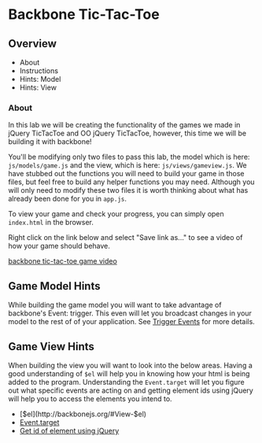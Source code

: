 # Backbone Tic-Tac-Toe

## Overview
* About
* Instructions
* Hints: Model
* Hints: View

### About

In this lab we will be creating the functionality of the games we made in jQuery TicTacToe and OO jQuery TicTacToe, however, this time we will be building it with backbone!

You'll be modifying only two files to pass this lab, the model which is here: `js/models/game.js` and the view, which is here: `js/views/gameview.js`. We have stubbed out the functions you will need to build your game in those files, but feel free to build any helper functions you may need. Although you will only need to modify these two files it is worth thinking about what has already been done for you in `app.js`.

To view your game and check your progress, you can simply open `index.html` in the browser.

Right click on the link below and select "Save link as..." to see a video of how your game should behave.

[backbone tic-tac-toe game video](https://s3-us-west-2.amazonaws.com/web-dev-readme-photos/js/backbone-tic-tac-toe.mp4)

## Game Model Hints

While building the game model you will want to take advantage of backbone's Event: trigger. This even will let you broadcast changes in your model to the rest of of your application. See [Trigger Events](http://backbonejs.org/#Events-trigger) for more details. 

## Game View Hints
When building the view you will want to look into the below areas. Having a good understanding of `$el` will help you in knowing how your html is being added to the program. Understanding the `Event.target` will let you figure out what specific events are acting on and getting element ids using jQuery will help you to access the elements you intend to. 

* [$el](http://backbonejs.org/#View-$el)
* [Event.target](https://api.jquery.com/event.target/)
* [Get id of element using jQuery](http://stackoverflow.com/a/3239600/2890716)



